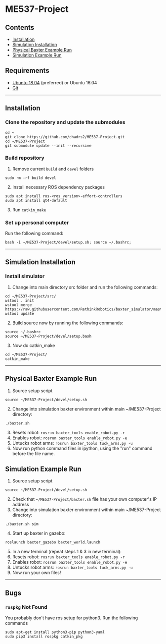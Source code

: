 # ME537-Project

## Contents
* [Installation](#installation)
* [Simulation Installation](#simulation-installation)
* [Physical Baxter Example Run](#physical-baxter-example-run)
* [Simulation Example Run](#simulation-example-run)

## Requirements
* [Ubuntu 18.04](https://ubuntu.com/download/desktop) (preferred) or Ubuntu 16.04
* [Git](https://git-scm.com/download/linux)

----------
## Installation
### Clone the repository and update the submodules
```
cd ~
git clone https://github.com/chadrs2/ME537-Project.git
cd ~/ME537-Project
git submodule update --init --recursive
```
### Build repository 
1. Remove current `build` and `devel` folders
```
sudo rm -rf build devel
```
2. Install necessary ROS dependency packages
```
sudo apt install ros-<ros_version>-effort-controllers
sudo apt install qt4-default
```
3) Run `catkin_make`

### Set up personal computer
Run the following command:

```
bash -i ~/ME537-Project/devel/setup.sh; source ~/.bashrc;
```

------------

## Simulation Installation
### Install simulator
1. Change into main directory src folder and run the following commands:
```
cd ~/ME537-Project/src/
wstool . init
wstool merge https://raw.githubusercontent.com/RethinkRobotics/baxter_simulator/master/baxter_simulator.rosinstall
wstool update
```
2. Build source now by running the following commands:
```
source ~/.bashrc
source ~/ME537-Project/devel/setup.bash
```
3. Now do catkin_make
```
cd ~/ME537-Project/
catkin_make
```

------------

## Physical Baxter Example Run
1. Source setup script
```
source ~/ME537-Project/devel/setup.sh
```
2. Change into simulation baxter environment within main ~/ME537-Project directory:
```
./baxter.sh
```
3. Resets robot: ``` rosrun baxter_tools enable_robot.py -r ```
4. Enables robot: ``` rosrun baxter_tools enable_robot.py -e ```
5. Untucks robot arms: ``` rosrun baxter_tools tuck_arms.py -u ```
6. Now run python command files in ipython, using the "run" command before the file name.

## Simulation Example Run
1. Source setup script
```
source ~/ME537-Project/devel/setup.sh
```
2. Check that `~/ME537-Project/baxter.sh` file has your own computer's IP address 
3. Change into simulation baxter environment within main ~/ME537-Project directory:
```
./baxter.sh sim
```
4. Start up baxter in gazebo:
```
roslaunch baxter_gazebo baxter_world.launch
```
5. In a new terminal (repeat steps 1 & 3 in new terminal):
6. Resets robot: ``` rosrun baxter_tools enable_robot.py -r ```
7. Enables robot: ``` rosrun baxter_tools enable_robot.py -e ```
8. Untucks robot arms: ``` rosrun baxter_tools tuck_arms.py -u ```
9. Now run your own files!

------------

## Bugs
### `rospkg` Not Found
You probably don't have ros setup for python3. Run the following commands
```
sudo apt-get install python3-pip python3-yaml
sudo pip3 install rospkg catkin_pkg
```
